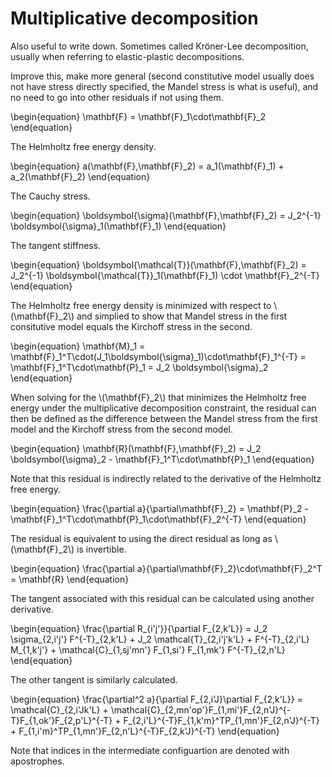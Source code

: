# Multiplicative decomposition

Also useful to write down. Sometimes called Kr&ouml;ner-Lee decomposition, usually when referring to elastic-plastic decompositions.

Improve this, make more general (second constitutive model usually does not have stress directly specified, the Mandel stress is what is useful), and no need to go into other residuals if not using them.

\\begin{equation}
    \\mathbf{F} =
    \\mathbf{F}\_1\cdot\\mathbf{F}\_2
\\end{equation}

The Helmholtz free energy density.

\\begin{equation}
    a(\\mathbf{F},\\mathbf{F}\_2) =
    a\_1(\\mathbf{F}\_1) + a\_2(\\mathbf{F}\_2)
\\end{equation}

The Cauchy stress.

\\begin{equation}
    \\boldsymbol{\\sigma}(\\mathbf{F},\\mathbf{F}\_2) =
    J_2^{-1} \\boldsymbol{\\sigma}_1(\\mathbf{F}\_1)
\\end{equation}

The tangent stiffness.

\\begin{equation}
    \\boldsymbol{\\mathcal{T}}(\\mathbf{F},\\mathbf{F}\_2) =
    J_2^{-1} \\boldsymbol{\\mathcal{T}}_1(\\mathbf{F}\_1) \\cdot \\mathbf{F}\_2^{-T}
\\end{equation}

The Helmholtz free energy density is minimized with respect to \\(\\mathbf{F}\_2\\) and simplied to show that Mandel stress in the first consitutive model equals the Kirchoff stress in the second.

\\begin{equation}
    \\mathbf{M}_1 =
    \\mathbf{F}\_1^T\\cdot(J\_1\\boldsymbol{\\sigma}\_1)\\cdot\\mathbf{F}\_1^{-T} =
    \\mathbf{F}\_1^T\\cdot\\mathbf{P}\_1 =
    J\_2 \\boldsymbol{\\sigma}\_2
\\end{equation}

When solving for the \\(\\mathbf{F}\_2\\) that minimizes the Helmholtz free energy under the multiplicative decomposition constraint, the residual can then be defined as the difference between the Mandel stress from the first model and the Kirchoff stress from the second model.

\\begin{equation}
    \\mathbf{R}(\\mathbf{F},\\mathbf{F}\_2) =
    J\_2 \\boldsymbol{\\sigma}\_2 - \\mathbf{F}\_1^T\\cdot\\mathbf{P}\_1
\\end{equation}

Note that this residual is indirectly related to the derivative of the Helmholtz free energy.

\\begin{equation}
    \\frac{\\partial a}{\\partial\\mathbf{F}\_2} =
    \\mathbf{P}\_2 - \\mathbf{F}\_1^T\\cdot\\mathbf{P}\_1\\cdot\\mathbf{F}\_2^{-T}
\\end{equation}

The residual is equivalent to using the direct residual as long as \\(\\mathbf{F}\_2\\) is invertible.

\\begin{equation}
    \\frac{\\partial a}{\\partial\\mathbf{F}\_2}\\cdot\\mathbf{F}\_2^T =
    \\mathbf{R}
\\end{equation}

The tangent associated with this residual can be calculated using another derivative.

\\begin{equation}
    \\frac{\\partial R\_{i'j'}}{\\partial F\_{2,k'L}} =
    J\_2 \\sigma\_{2,i'j'} F^{-T}\_{2,k'L} + J\_2 \\mathcal{T}\_{2,i'j'k'L} + F^{-T}\_{2,i'L} M\_{1,k'j'} + \\mathcal{C}\_{1,sj'mn'} F\_{1,si'} F\_{1,mk'} F^{-T}\_{2,n'L}
\\end{equation}

The other tangent is similarly calculated.

\\begin{equation}
    \\frac{\\partial^2 a}{\\partial F\_{2,i'J}\\partial F\_{2,k'L}} =
    \\mathcal{C}\_{2,i'Jk'L} + \\mathcal{C}\_{2,mn'op'}F\_{1,mi'}F\_{2,n'J}^{-T}F\_{1,ok'}F\_{2,p'L}^{-T} + F\_{2,i'L}^{-T}F\_{1,k'm}^TP\_{1,mn'}F\_{2,n'J}^{-T} + F\_{1,i'm}^TP\_{1,mn'}F\_{2,n'L}^{-T}F\_{2,k'J}^{-T}
\\end{equation}

Note that indices in the intermediate configuartion are denoted with apostrophes.
